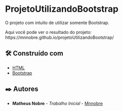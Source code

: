 # ProjetoUtilizandoBootstrap

O projeto com intuito de utilizar somente Bootstrap.
<div>
 Aqui você pode ver o resultado do projeto: https://mnnobre.github.io/projetoUtilizandoBootstrap/
</div>

## 🛠️ Construído com

* [HTML](https://developer.mozilla.org/pt-BR/docs/Web/HTML)
* [Bootstrap](https://getbootstrap.com/)

## ✒️ Autores

* **Matheus Nobre** - *Trabalho Inicial* - [Mnnobre](https://github.com/mnnobre)
